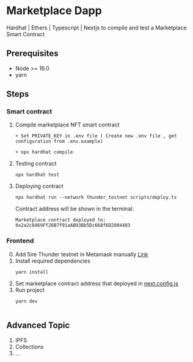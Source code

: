 #  Marketplace Dapp

Hardhat | Ethers | Typescript | Nextjs to compile and test a Marketplace Smart Contract

## Prerequisites

- Node >= 16.0
- yarn


## Steps
### Smart contract
1. Compile marketplace NFT smart contract 
    ```
    + Set PRIVATE_KEY in .env file ( Create new .env file , get configuration from .env.example)

    + npx hardhat compile
2. Testing contract
    ```
    npx hardhat test
3. Deploying contract
    ```
    npx hardhat run --network thunder_testnet scripts/deploy.ts
    ```
    Contract address will be shown in the terminal:
    ```
    Marketplace contract deployed to: 0x2a2c8469Ff26B7f91aAB93Bb5Dc668f6D2804403
    ```

### Frontend

0. Add 5ire Thunder testnet in Metamask manually [Link](https://docs.5ire.org/docs/Wallets/MetaMask)
1. Install required dependencies 
    ```
    yarn install
2. Set marketplace contract address that deployed in [next.config.js](https://github.com/5ire-tech/marketplace-template/blob/master/next.config.js#L5)
3. Run project
    ```
    yarn dev


## Advanced Topic
1. IPFS
2. Collections
3. ...